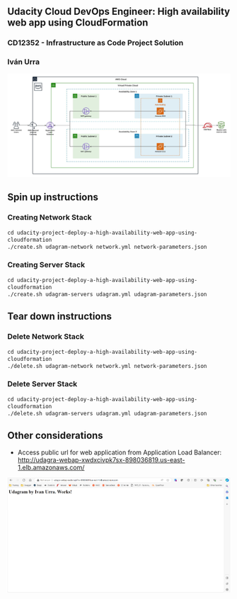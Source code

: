 ## Udacity Cloud DevOps Engineer: High availability web app using CloudFormation
### CD12352 - Infrastructure as Code Project Solution
### Iván Urra

![Architecture](./infrastructure-diagram.jpeg)

## Spin up instructions
### Creating Network Stack
```
cd udacity-project-deploy-a-high-availability-web-app-using-cloudformation
./create.sh udagram-network network.yml network-parameters.json
```

### Creating Server Stack
```
cd udacity-project-deploy-a-high-availability-web-app-using-cloudformation
./create.sh udagram-servers udagram.yml udagram-parameters.json
```

## Tear down instructions
### Delete Network Stack
```
cd udacity-project-deploy-a-high-availability-web-app-using-cloudformation
./delete.sh udagram-network network.yml network-parameters.json
```

### Delete Server Stack
```
cd udacity-project-deploy-a-high-availability-web-app-using-cloudformation
./delete.sh udagram-servers udagram.yml udagram-parameters.json
```

## Other considerations
- Access public url for web application from Application Load Balancer: http://udagra-webap-xwdxcivpk7sx-898036819.us-east-1.elb.amazonaws.com/


![PublicURL](./public-url-view.png)
